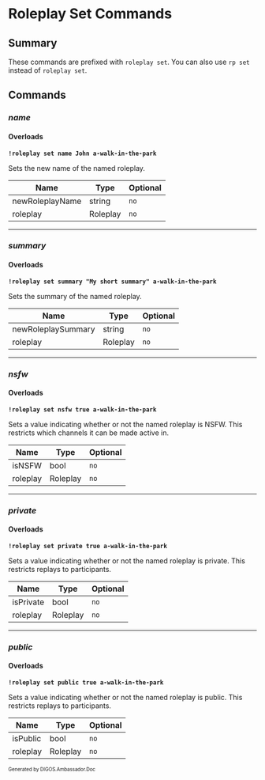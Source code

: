 ﻿Roleplay Set Commands
=====================
## Summary
These commands are prefixed with `roleplay set`. You can also use `rp set` instead of `roleplay set`.

## Commands
### *name*
#### Overloads
**`!roleplay set name John a-walk-in-the-park`**

Sets the new name of the named roleplay.

| Name | Type | Optional |
| --- | --- | --- |
| newRoleplayName | string | `no` |
| roleplay | Roleplay | `no` |

---

### *summary*
#### Overloads
**`!roleplay set summary "My short summary" a-walk-in-the-park`**

Sets the summary of the named roleplay.

| Name | Type | Optional |
| --- | --- | --- |
| newRoleplaySummary | string | `no` |
| roleplay | Roleplay | `no` |

---

### *nsfw*
#### Overloads
**`!roleplay set nsfw true a-walk-in-the-park`**

Sets a value indicating whether or not the named roleplay is NSFW. This restricts which channels it can be made active in.

| Name | Type | Optional |
| --- | --- | --- |
| isNSFW | bool | `no` |
| roleplay | Roleplay | `no` |

---

### *private*
#### Overloads
**`!roleplay set private true a-walk-in-the-park`**

Sets a value indicating whether or not the named roleplay is private. This restricts replays to participants.

| Name | Type | Optional |
| --- | --- | --- |
| isPrivate | bool | `no` |
| roleplay | Roleplay | `no` |

---

### *public*
#### Overloads
**`!roleplay set public true a-walk-in-the-park`**

Sets a value indicating whether or not the named roleplay is public. This restricts replays to participants.

| Name | Type | Optional |
| --- | --- | --- |
| isPublic | bool | `no` |
| roleplay | Roleplay | `no` |

<sub><sup>Generated by DIGOS.Ambassador.Doc</sup></sub>